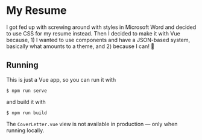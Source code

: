 # My Resume

I got fed up with screwing around with styles in Microsoft Word and decided to
use CSS for my resume instead. Then I decided to make it with Vue because, 1) I
wanted to use components and have a JSON-based system, basically what amounts to
a theme, and 2) because I can! 🥳

## Running

This is just a Vue app, so you can run it with

```console
$ npm run serve
```

and build it with

```console
$ npm run build
```

The `CoverLetter.vue` view is not available in production &mdash; only when
running locally.